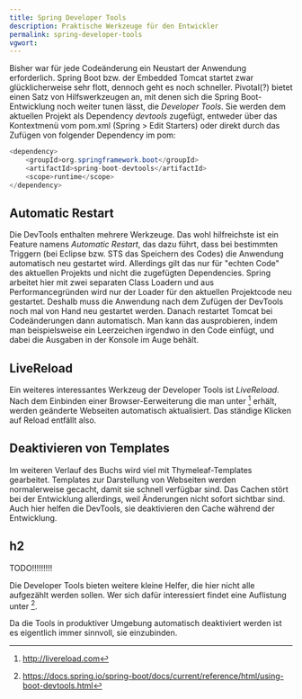 ```yaml
---
title: Spring Developer Tools
description: Praktische Werkzeuge für den Entwickler
permalink: spring-developer-tools
vgwort:
---
```


Bisher war für jede Codeänderung ein Neustart der Anwendung erforderlich. Spring Boot bzw. der Embedded Tomcat startet zwar glücklicherweise sehr flott, dennoch geht es noch schneller. Pivotal(?) bietet einen Satz von Hilfswerkzeugen an, mit denen sich die Spring Boot-Entwicklung noch weiter tunen lässt, die *Developer Tools*. Sie werden dem aktuellen Projekt als Dependency *devtools* zugefügt, entweder über das Kontextmenü vom pom.xml (Spring > Edit Starters) oder direkt durch das Zufügen von folgender Dependency im pom:

```java
<dependency>
	<groupId>org.springframework.boot</groupId>
	<artifactId>spring-boot-devtools</artifactId>
	<scope>runtime</scope>
</dependency>
```

## Automatic Restart
Die DevTools enthalten mehrere Werkzeuge. Das wohl hilfreichste ist ein Feature namens *Automatic Restart*, das dazu führt, dass bei bestimmten Triggern (bei Eclipse bzw. STS das Speichern des Codes) die Anwendung automatisch neu gestartet wird. Allerdings gilt das nur für "echten Code" des aktuellen Projekts und nicht die zugefügten Dependencies. Spring arbeitet hier mit zwei separaten Class Loadern und aus Performancegründen wird nur der Loader für den aktuellen Projektcode neu gestartet. Deshalb muss die Anwendung nach dem Zufügen der DevTools noch mal von Hand neu gestartet werden. Danach restartet Tomcat bei Codeänderungen dann automatisch. Man kann das ausprobieren, indem man beispielsweise ein Leerzeichen irgendwo in den Code einfügt, und dabei die Ausgaben in der Konsole im Auge behält. 

## LiveReload
Ein weiteres interessantes Werkzeug der Developer Tools ist *LiveReload*. Nach dem Einbinden einer Browser-Eerweiterung die man unter [^1] erhält, werden geänderte Webseiten automatisch aktualisiert. Das ständige Klicken auf Reload entfällt also.

## Deaktivieren von Templates
Im weiteren Verlauf des Buchs wird viel mit Thymeleaf-Templates gearbeitet. Templates zur Darstellung von Webseiten werden normalerweise gecacht, damit sie schnell verfügbar sind. Das Cachen stört bei der Entwicklung allerdings, weil Änderungen nicht sofort sichtbar sind. Auch hier helfen die DevTools, sie deaktivieren den Cache während der Entwicklung.

## h2

TODO!!!!!!!!!

Die Developer Tools bieten weitere kleine Helfer, die hier nicht alle aufgezählt werden sollen. Wer sich dafür interessiert findet eine Auflistung unter [^2].

Da die Tools in produktiver Umgebung automatisch deaktiviert werden ist es eigentlich immer sinnvoll, sie einzubinden.

[^1]: http://livereload.com
[^2]: https://docs.spring.io/spring-boot/docs/current/reference/html/using-boot-devtools.html
